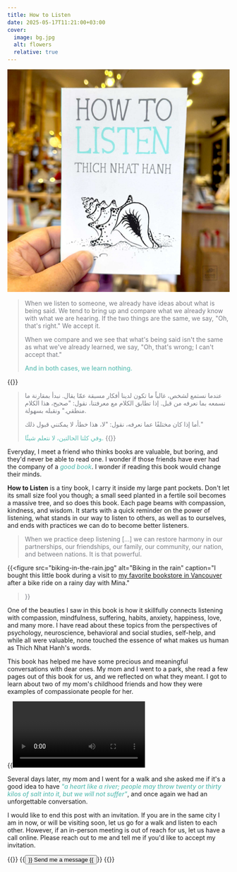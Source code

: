 ```yaml
---
title: How to Listen
date: 2025-05-17T11:21:00+03:00
cover:
  image: bg.jpg
  alt: flowers
  relative: true
---
```

![flowers](bg.jpg)
<style>
blockquote {
  color: #797b82;
}

blockquote strong, em {
  color: #5fbfb5;
  font-weight: 500;
}

.html-video {
   height: 80vh;
}

.btn {
  background: #ff7942;
}
</style>
> When we listen to someone, we already have ideas about what is being said. We tend to bring up and compare what we already know with what we are hearing. If the two things are the same, we say, "Oh, that's right." We accept it.
>
> When we compare and we see that what's being said isn't the same as what we've already learned, we say, "Oh, that's wrong; I can't accept that." 
> 
> **And in both cases, we learn nothing.**

{{<rtl>}}
> عندما نستمع لشخص، غالباً ما تكون لدينا أفكار مسبقة عمّا يقال. نبدأ بمقارنة ما نسمعه بما نعرفه من قبل. إذا تطابق الكلام مع معرفتنا، نقول: "صحيح، هذا الكلام منطقي." ونقبله بسهولة.
>
> أما إذا كان مختلفًا عما نعرفه، نقول: "لا، هذا خطأ، لا يمكنني قبول ذلك."
>
> **وفي كلتا الحالتين، لا نتعلم شيئًا.**
{{</rtl>}}

Everyday, I meet a friend who thinks books are valuable, but boring, and they'd never be able to read one. I wonder if those friends have ever had the company of a *good book*. I wonder if reading this book would change their minds.

**How to Listen** is a tiny book, I carry it inside my large pant pockets. Don't let its small size fool you though; a small seed planted in a fertile soil becomes a massive tree, and so does this book. Each page beams with compassion, kindness, and wisdom. It starts with a quick reminder on the power of listening, what stands in our way to listen to others, as well as to ourselves, and ends with practices we can do to become better listeners.

> When we practice deep listening [...] we can restore harmony in our partnerships, our friendships, our family, our community, our nation, and between nations. It is that powerful.

{{<figure
  src="biking-in-the-rain.jpg"
  alt="Biking in the rain"
  caption="I bought this little book during a visit to [my favorite bookstore in Vancouver](https://maps.app.goo.gl/QoJfZCnpS8ZxTNUH7) after a bike ride on a rainy day with Mina."
>}}

One of the beauties I saw in this book is how it skillfully connects listening with compassion, mindfulness, suffering, habits, anxiety, happiness, love, and many more. I have read about these topics from the perspectives of psychology, neuroscience, behavioral and social studies, self-help, and while all were valuable, none touched the essence of what makes us human as Thich Nhat Hanh's words.

This book has helped me have some precious and meaningful conversations with dear ones. My mom and I went to a park, she read a few pages out of this book for us, and we reflected on what they meant. I got to learn about two of my mom's childhood friends and how they were examples of compassionate people for her.

{{<video src="sitting-at-the-part-with-mama.mp4">}}

Several days later, my mom and I went for a walk and she asked me if it's a good idea to have *"a heart like a river; people may throw twenty or thirty kilos of salt into it, but we will not suffer"*, and once again we had an unforgettable conversation.

I would like to end this post with an invitation. If you are in the same city I am in now, or will be visiting soon, let us go for a walk and listen to each other. However, if an in-person meeting is out of reach for us, let us have a call online. Please reach out to me and tell me if you'd like to accept my invitation.

{{<container align="center">}}
{{<button href="https://t.me/mujzuh">}}
Send me a message
{{</button>}}
{{</container>}}